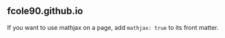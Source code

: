 ## fcole90.github.io

If you want to use mathjax on a page, add ```mathjax: true``` to its front matter.
